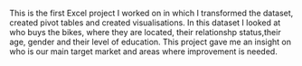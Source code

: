 This is the first Excel project I worked on in which I transformed the dataset, created pivot tables and created visualisations. 
In this dataset I looked at who buys the bikes, where they are located, their relationshp status,their age, gender and their level of education.
This project gave me an insight on who is our main target market and areas where improvement is needed.
